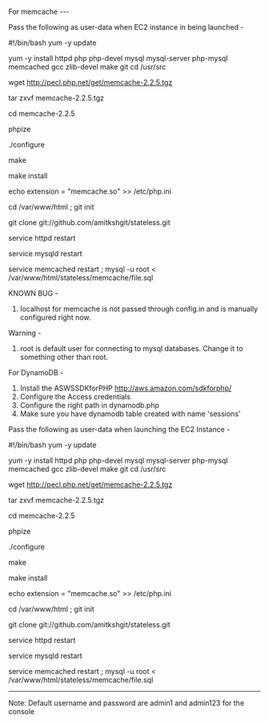For memcache ---

Pass the following as user-data when EC2 instance in being launched - 

 #!/bin/bash
yum -y update

yum -y install httpd php php-devel mysql mysql-server php-mysql memcached gcc zlib-devel make git 
cd /usr/src

wget http://pecl.php.net/get/memcache-2.2.5.tgz

tar zxvf memcache-2.2.5.tgz

cd memcache-2.2.5

phpize

./configure

make

make install

echo extension = "memcache.so" >> /etc/php.ini

cd /var/www/html ; git init

git clone git://github.com/amitkshgit/stateless.git

service httpd restart

service mysqld restart

service memcached restart ; mysql -u root < /var/www/html/stateless/memcache/file.sql 


KNOWN BUG - 
1. localhost for memcache is not passed through config.in and is manually configured right now. 

Warning - 
1. root is default user for connecting to mysql databases. Change it to something other than root. 

For DynamoDB - 

1. Install the ASWSSDKforPHP http://aws.amazon.com/sdkforphp/
2. Configure the  Access credentials 
3. Configure the right path in dynamodb.php
4. Make sure you have dynamodb table created with  name 'sessions'

Pass the following as user-data when launching the EC2 Instance - 

#!/bin/bash
yum -y update

yum -y install httpd php php-devel mysql mysql-server php-mysql memcached gcc zlib-devel make git
cd /usr/src

wget http://pecl.php.net/get/memcache-2.2.5.tgz

tar zxvf memcache-2.2.5.tgz

cd memcache-2.2.5

phpize

./configure

make

make install

echo extension = "memcache.so" >> /etc/php.ini

cd /var/www/html ; git init

git clone git://github.com/amitkshgit/stateless.git

service httpd restart

service mysqld restart

service memcached restart ; mysql -u root < /var/www/html/stateless/memcache/file.sql


---------


Note: Default username and password are admin1 and admin123 for the console
